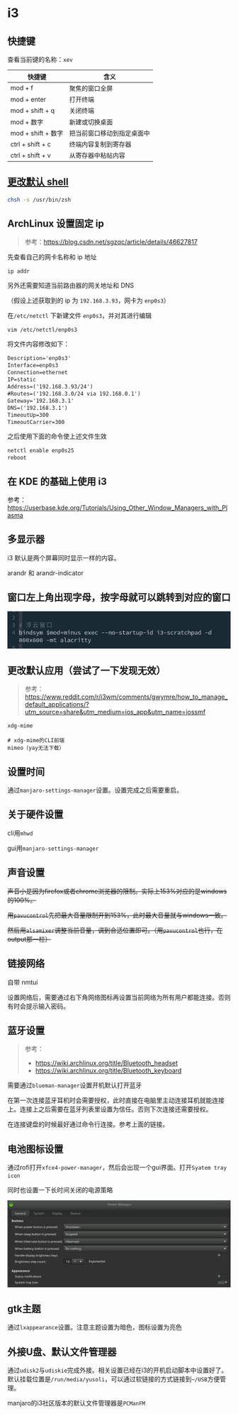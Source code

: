 # i3

## 快捷键

查看当前键的名称：`xev`

| 快捷键             | 含义                       |
| ------------------ | -------------------------- |
| mod + f            | 聚焦的窗口全屏             |
| mod + enter        | 打开终端                   |
| mod + shift + q    | 关闭终端                   |
| mod + 数字         | 新建或切换桌面             |
| mod + shift + 数字 | 把当前窗口移动到指定桌面中 |
| ctrl + shift + c   | 终端内容复制到寄存器       |
| ctrl + shift + v   | 从寄存器中粘帖内容         |

## [更改默认 shell](http://c.biancheng.net/linux/chsh.html)

```bash
chsh -s /usr/bin/zsh
```

## ArchLinux 设置固定 ip

> 参考：https://blog.csdn.net/sgzqc/article/details/46627817

先查看自己的网卡名称和 ip 地址

```text
ip addr
```

另外还需要知道当前路由器的网关地址和 DNS

（假设上述获取到的 ip 为 `192.168.3.93`，网卡为 `enp0s3`）

在`/etc/netctl` 下新建文件 `enp0s3`，并对其进行编辑

```text
vim /etc/netctl/enp0s3
```

将文件内容修改如下：

```text
Description='enp0s3'
Interface=enp0s3
Connection=ethernet
IP=static
Address=('192.168.3.93/24')
#Routes=('192.168.3.0/24 via 192.168.0.1')
Gateway='192.168.3.1'
DNS=('192.168.3.1')
TimeoutUp=300
TimeoutCarrier=300
```

之后使用下面的命令使上述文件生效

```text
netctl enable enp0s25
reboot
```

## 在 KDE 的基础上使用 i3

参考： https://userbase.kde.org/Tutorials/Using_Other_Window_Managers_with_Plasma

## 多显示器

i3 默认是两个屏幕同时显示一样的内容。

arandr 和 arandr-indicator

## 窗口左上角出现字母，按字母就可以跳转到对应的窗口

![1](assets/02-01-i3-settings/2021-04-29-16-30-00.png)


## 更改默认应用（尝试了一下发现无效）

> 参考：https://www.reddit.com/r/i3wm/comments/gwymre/how_to_manage_default_applications/?utm_source=share&utm_medium=ios_app&utm_name=iossmf

```text
xdg-mime

# xdg-mime的CLI前端
mimeo（yay无法下载）
```

## 设置时间

通过`manjaro-settings-manager`设置。设置完成之后需要重启。

## 关于硬件设置

cli用`mhwd`

gui用`manjaro-settings-manager`

## 声音设置

<s>声音小是因为firefox或者chrome浏览器的限制。实际上153%对应的是windows的100%。</s>

<s>用`pavucontrol`先把最大音量限制开到153%，此时最大音量就与windows一致。</s>

<s>然后用`alsamixer`调整当前音量，调到合适位置即可。（用`pavucontrol`也行，在output那一栏）</s>

## 链接网络

自带 nmtui

设置网络后，需要通过右下角网络图标再设置当前网络为所有用户都能连接。否则有时会提示输入密码。

## 蓝牙设置

> 参考：
>
> - https://wiki.archlinux.org/title/Bluetooth_headset
> - https://wiki.archlinux.org/title/Bluetooth_keyboard


需要通过`blueman-manager`设置开机默认打开蓝牙

在第一次连接蓝牙耳机时会需要授权，此时直接在电脑里主动连接耳机就能连接上。连接上之后需要在蓝牙列表里设置为信任。否则下次连接还需要授权。

在连接键盘的时候最好通过命令行连接。参考上面的链接。

## 电池图标设置

通过rofi打开`xfce4-power-manager`，然后会出现一个gui界面。打开`Syatem tray icon`

同时也设置一下长时间关闭的电源策略

![image_2021-07-03-18-04-25](assets/02-01-i3-settings/image_2021-07-03-18-04-25.png)

## gtk主题

通过`lxappearance`设置。注意主题设置为暗色，图标设置为亮色

## 外接U盘、默认文件管理器

通过`udisk2`与`udiskie`完成外接。相关设置已经在i3的开机启动脚本中设置好了。默认挂载位置是`/run/media/yusoli`，可以通过软链接的方式链接到`~/USB`方便管理。

manjaro的i3社区版本的默认文件管理器是`PCManFM`
